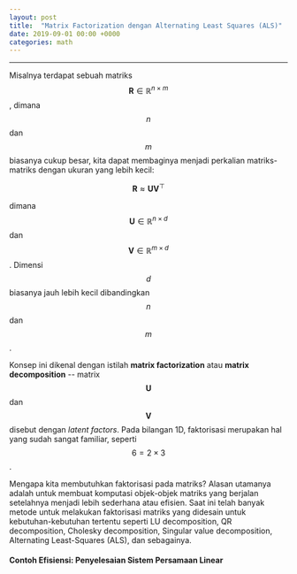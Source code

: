 ```yaml
---
layout: post
title:  "Matrix Factorization dengan Alternating Least Squares (ALS)"
date: 2019-09-01 00:00 +0000
categories: math
---
```


---
Misalnya terdapat sebuah matriks $$ \mathbf{R} \in \mathbb{R}^{n \times m}$$, dimana $$ n $$ dan $$ m $$ biasanya cukup besar, kita dapat membaginya menjadi perkalian matriks-matriks dengan ukuran yang lebih kecil:


$$
\label{eq:mf}
\mathbf{R} \approx \mathbf{U} \mathbf{V}^\top
$$ 

dimana $$\mathbf{U} \in \mathbb{R}^{n \times d} $$ dan $$ \mathbf{V} \in \mathbb{R}^{m \times d}$$.
Dimensi $$ d $$ biasanya jauh lebih kecil dibandingkan $$ n $$ dan $$ m $$. 

Konsep ini dikenal dengan istilah __matrix factorization__ atau __matrix decomposition__ -- matrix $$\mathbf{U}$$ dan $$\mathbf{V}$$ disebut dengan *latent factors*. 
Pada bilangan 1D, faktorisasi merupakan hal yang sudah sangat familiar, seperti $$ 6 = 2 \times 3 $$.


Mengapa kita membutuhkan faktorisasi pada matriks? Alasan utamanya adalah untuk membuat komputasi objek-objek matriks yang berjalan setelahnya menjadi lebih sederhana atau efisien.
Saat ini telah banyak metode untuk melakukan faktorisasi matriks yang didesain untuk kebutuhan-kebutuhan tertentu seperti LU decomposition, QR decomposition, Cholesky decomposition, Singular value decomposition, Alternating Least-Squares (ALS), dan sebagainya.


#### Contoh Efisiensi: Penyelesaian Sistem Persamaan Linear 

